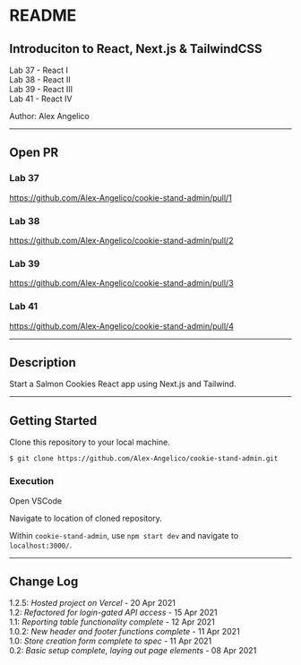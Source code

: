 # README

## Introduciton to React, Next.js & TailwindCSS

Lab 37 - React I  
Lab 38 - React II  
Lab 39 - React III  
Lab 41 - React IV

Author: Alex Angelico

----

## Open PR

### Lab 37

https://github.com/Alex-Angelico/cookie-stand-admin/pull/1

### Lab 38

https://github.com/Alex-Angelico/cookie-stand-admin/pull/2

### Lab 39

https://github.com/Alex-Angelico/cookie-stand-admin/pull/3

### Lab 41

https://github.com/Alex-Angelico/cookie-stand-admin/pull/4

----

## Description

Start a Salmon Cookies React app using Next.js and Tailwind.

----

## Getting Started

Clone this repository to your local machine.

```
$ git clone https://github.com/Alex-Angelico/cookie-stand-admin.git
```

### Execution

Open VSCode

Navigate to location of cloned repository.

Within `cookie-stand-admin`, use `npm start dev` and navigate to `localhost:3000/`.

----

## Change Log

1.2.5: *Hosted project on Vercel* - 20 Apr 2021  
1.2: *Refactored for login-gated API access* - 15 Apr 2021  
1.1: *Reporting table functionality complete* - 12 Apr 2021  
1.0.2: *New header and footer functions complete* - 11 Apr 2021  
1.0: *Store creation form complete to spec* - 11 Apr 2021  
0.2: *Basic setup complete, laying out page elements* - 08 Apr 2021
